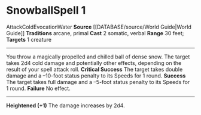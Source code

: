 ﻿---
actions: '[two-actions]'
component:
- Somatic
- Verbal
element: Water
heighten: '+1'
heighten_level: 1, 2, 3, 4, 5, 6, 7, 8, 9, 10
id: '540'
level: '1'
name: Snowball
range: 30 feet
rarity: Common
school: Evocation
source: '[[DATABASE/source/World Guide|World Guide]]'
target: 1 creature
tradition:
- Arcane
- Primal
trait:
- '[[DATABASE/trait/Attack|Attack]]'
- '[[DATABASE/trait/Cold|Cold]]'
- '[[DATABASE/trait/Evocation|Evocation]]'
- '[[DATABASE/trait/Water|Water]]'
type: Spell

---
# Snowball<span class="item-type">Spell 1</span>

<span class="item-trait">Attack</span><span class="item-trait">Cold</span><span class="item-trait">Evocation</span><span class="item-trait">Water</span>
**Source** [[DATABASE/source/World Guide|World Guide]] 
**Traditions** arcane, primal
**Cast** <span class="action-icon">2</span> somatic, verbal
**Range** 30 feet; **Targets** 1 creature

---
You throw a magically propelled and chilled ball of dense snow. The target takes 2d4 cold damage and potentially other effects, depending on the result of your spell attack roll.
**Critical Success** The target takes double damage and a –10-foot status penalty to its Speeds for 1 round.
**Success** The target takes full damage and a –5-foot status penalty to its Speeds for 1 round.
**Failure** No effect.

---
**Heightened (+1)** The damage increases by 2d4.